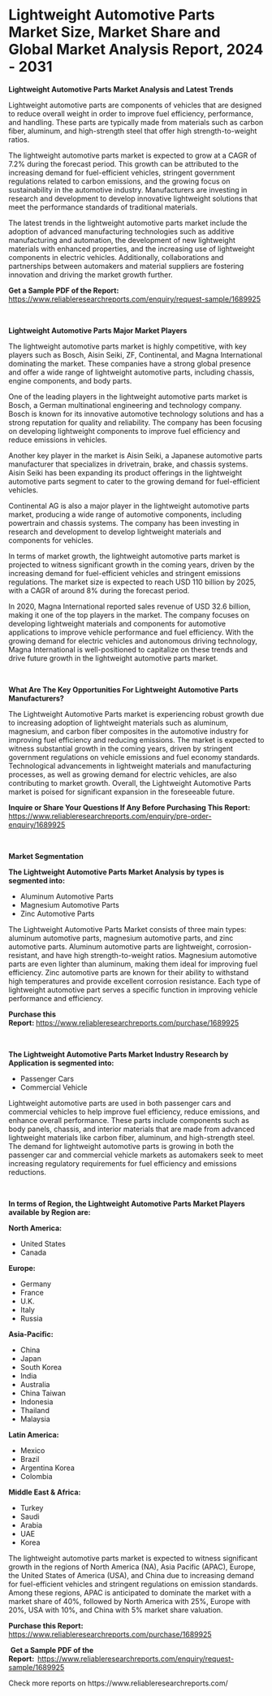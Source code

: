 <p><h1>Lightweight Automotive Parts Market Size, Market Share and Global Market Analysis Report, 2024 - 2031</h1></p><p><strong>Lightweight Automotive Parts Market Analysis and Latest Trends</strong></p>
<p><p>Lightweight automotive parts are components of vehicles that are designed to reduce overall weight in order to improve fuel efficiency, performance, and handling. These parts are typically made from materials such as carbon fiber, aluminum, and high-strength steel that offer high strength-to-weight ratios.</p><p>The lightweight automotive parts market is expected to grow at a CAGR of 7.2% during the forecast period. This growth can be attributed to the increasing demand for fuel-efficient vehicles, stringent government regulations related to carbon emissions, and the growing focus on sustainability in the automotive industry. Manufacturers are investing in research and development to develop innovative lightweight solutions that meet the performance standards of traditional materials.</p><p>The latest trends in the lightweight automotive parts market include the adoption of advanced manufacturing technologies such as additive manufacturing and automation, the development of new lightweight materials with enhanced properties, and the increasing use of lightweight components in electric vehicles. Additionally, collaborations and partnerships between automakers and material suppliers are fostering innovation and driving the market growth further.</p></p>
<p><strong>Get a Sample PDF of the Report:&nbsp;</strong> <a href="https://www.reliableresearchreports.com/enquiry/request-sample/1689925">https://www.reliableresearchreports.com/enquiry/request-sample/1689925</a></p>
<p>&nbsp;</p>
<p><strong>Lightweight Automotive Parts Major Market Players</strong></p>
<p><p>The lightweight automotive parts market is highly competitive, with key players such as Bosch, Aisin Seiki, ZF, Continental, and Magna International dominating the market. These companies have a strong global presence and offer a wide range of lightweight automotive parts, including chassis, engine components, and body parts.</p><p>One of the leading players in the lightweight automotive parts market is Bosch, a German multinational engineering and technology company. Bosch is known for its innovative automotive technology solutions and has a strong reputation for quality and reliability. The company has been focusing on developing lightweight components to improve fuel efficiency and reduce emissions in vehicles.</p><p>Another key player in the market is Aisin Seiki, a Japanese automotive parts manufacturer that specializes in drivetrain, brake, and chassis systems. Aisin Seiki has been expanding its product offerings in the lightweight automotive parts segment to cater to the growing demand for fuel-efficient vehicles.</p><p>Continental AG is also a major player in the lightweight automotive parts market, producing a wide range of automotive components, including powertrain and chassis systems. The company has been investing in research and development to develop lightweight materials and components for vehicles.</p><p>In terms of market growth, the lightweight automotive parts market is projected to witness significant growth in the coming years, driven by the increasing demand for fuel-efficient vehicles and stringent emissions regulations. The market size is expected to reach USD 110 billion by 2025, with a CAGR of around 8% during the forecast period.</p><p>In 2020, Magna International reported sales revenue of USD 32.6 billion, making it one of the top players in the market. The company focuses on developing lightweight materials and components for automotive applications to improve vehicle performance and fuel efficiency. With the growing demand for electric vehicles and autonomous driving technology, Magna International is well-positioned to capitalize on these trends and drive future growth in the lightweight automotive parts market.</p></p>
<p>&nbsp;</p>
<p><strong>What Are The Key Opportunities For Lightweight Automotive Parts Manufacturers?</strong></p>
<p><p>The Lightweight Automotive Parts market is experiencing robust growth due to increasing adoption of lightweight materials such as aluminum, magnesium, and carbon fiber composites in the automotive industry for improving fuel efficiency and reducing emissions. The market is expected to witness substantial growth in the coming years, driven by stringent government regulations on vehicle emissions and fuel economy standards. Technological advancements in lightweight materials and manufacturing processes, as well as growing demand for electric vehicles, are also contributing to market growth. Overall, the Lightweight Automotive Parts market is poised for significant expansion in the foreseeable future.</p></p>
<p><strong>Inquire or Share Your Questions If Any Before Purchasing This Report:</strong> <a href="https://www.reliableresearchreports.com/enquiry/pre-order-enquiry/1689925">https://www.reliableresearchreports.com/enquiry/pre-order-enquiry/1689925</a></p>
<p>&nbsp;</p>
<p><strong>Market Segmentation</strong></p>
<p><strong>The Lightweight Automotive Parts Market Analysis by types is segmented into:</strong></p>
<p><ul><li>Aluminum Automotive Parts</li><li>Magnesium Automotive Parts</li><li>Zinc Automotive Parts</li></ul></p>
<p><p>The Lightweight Automotive Parts Market consists of three main types: aluminum automotive parts, magnesium automotive parts, and zinc automotive parts. Aluminum automotive parts are lightweight, corrosion-resistant, and have high strength-to-weight ratios. Magnesium automotive parts are even lighter than aluminum, making them ideal for improving fuel efficiency. Zinc automotive parts are known for their ability to withstand high temperatures and provide excellent corrosion resistance. Each type of lightweight automotive part serves a specific function in improving vehicle performance and efficiency.</p></p>
<p><strong>Purchase this Report:&nbsp;</strong><a href="https://www.reliableresearchreports.com/purchase/1689925">https://www.reliableresearchreports.com/purchase/1689925</a></p>
<p>&nbsp;</p>
<p><strong>The Lightweight Automotive Parts Market Industry Research by Application is segmented into:</strong></p>
<p><ul><li>Passenger Cars</li><li>Commercial Vehicle</li></ul></p>
<p><p>Lightweight automotive parts are used in both passenger cars and commercial vehicles to help improve fuel efficiency, reduce emissions, and enhance overall performance. These parts include components such as body panels, chassis, and interior materials that are made from advanced lightweight materials like carbon fiber, aluminum, and high-strength steel. The demand for lightweight automotive parts is growing in both the passenger car and commercial vehicle markets as automakers seek to meet increasing regulatory requirements for fuel efficiency and emissions reductions.</p></p>
<p>&nbsp;</p>
<p><strong>In terms of Region, the Lightweight Automotive Parts Market Players available by Region are:</strong></p>
<p>
    <p> <strong> North America: </strong>
        <ul>
            <li>United States</li>
            <li>Canada</li>
        </ul>
        </p> 
    <p> <strong> Europe: </strong>
        <ul>
            <li>Germany</li>
            <li>France</li>
            <li>U.K.</li>
            <li>Italy</li>
            <li>Russia</li>
        </ul>
        </p> 
    <p> <strong> Asia-Pacific: </strong>
        <ul>
            <li>China</li>
            <li>Japan</li>
            <li>South Korea</li>
            <li>India</li>
            <li>Australia</li>
            <li>China Taiwan</li>
            <li>Indonesia</li>
            <li>Thailand</li>
            <li>Malaysia</li>
        </ul>
        </p> 
    <p> <strong> Latin America: </strong>
        <ul>
            <li>Mexico</li>
            <li>Brazil</li>
            <li>Argentina Korea</li>
            <li>Colombia</li>
        </ul>
        </p> 
    <p> <strong> Middle East & Africa: </strong>
        <ul>
            <li>Turkey</li>
            <li>Saudi</li>
            <li>Arabia</li>
            <li>UAE</li>
            <li>Korea</li>
        </ul>
    </p>
    </p>
<p><p>The lightweight automotive parts market is expected to witness significant growth in the regions of North America (NA), Asia Pacific (APAC), Europe, the United States of America (USA), and China due to increasing demand for fuel-efficient vehicles and stringent regulations on emission standards. Among these regions, APAC is anticipated to dominate the market with a market share of 40%, followed by North America with 25%, Europe with 20%, USA with 10%, and China with 5% market share valuation.</p></p>
<p><strong>Purchase this Report: </strong><a href="https://www.reliableresearchreports.com/purchase/1689925">https://www.reliableresearchreports.com/purchase/1689925</a></p>
<p>&nbsp;<strong>Get a Sample PDF of the Report:&nbsp;&nbsp;</strong><a href="https://www.reliableresearchreports.com/enquiry/request-sample/1689925">https://www.reliableresearchreports.com/enquiry/request-sample/1689925</a></p>
<p><strong></strong></p>
<p>Check more reports on https://www.reliableresearchreports.com/</p>